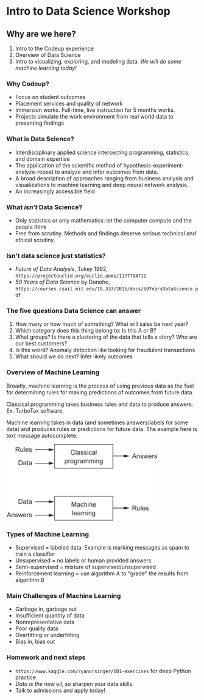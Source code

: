 # Intro to Data Science Workshop

## Why are we here?

1. Intro to the Codeup experience
2. Overview of Data Science
3. Intro to visualizing, exploring, and modeling data. *We will do some machine learning today!*

### Why Codeup?

- Focus on student outcomes
- Placement services and quality of network
- Immersion works. Full-time, live instruction for 5 months works.
- Projects simulate the work environment from real world data to presenting findings

### What is Data Science?

- Interdisciplinary applied science intersecting programming, statistics, and domain expertise
- The application of the scientific method of hypothesis-experiment-analyze-repeat to analyze and infer outcomes from data. 
- A broad description of approaches ranging from business analysis and visualizations to machine learning and deep neural network analysis.
- An increasingly accessible field

### What *isn't* Data Science?

- Only statistics or only mathematics: let the computer compute and the people think
- Free from scrutiny. Methods and findings deserve serious technical and ethical scrutiny.

### Isn't data science just statistics?

- *Future of Data Analysis*, Tukey 1962, `https://projecteuclid.org/euclid.aoms/1177704711`
- *50 Years of Data Science* by Donoho, `https://courses.csail.mit.edu/18.337/2015/docs/50YearsDataScience.pdf`

### The five questions Data Science can answer

1. How many or how much of something? What will sales be next year?
2. Which category does this thing belong to: Is this A or B?
3. What groups? Is there a clustering of the data that tells a story? Who are our best customers?
4. Is this weird? Anomaly detection like looking for fraudulent transactions
5. What should we do next? Infer likely outcomes

### Overview of Machine Learning

Broadly, machine learning is the process of using previous data as the fuel for determining rules for making predictions of outcomes from future data. 

Classical programming takes business rules and data to produce answers. Ex. TurboTax software.

Machine learning takes in data (and sometimes answers/labels for some data) and produces rules or predictions for future data. The example here is text message autocomplete.



<img src="classical_programming_vs_machine_learning.jpeg" height="200px"/>



### Types of Machine Learning

- Supervised = labeled data. Example is marking messages as spam to train a classifier
- Unsupervised = no labels or human provided answers
- Semi-supervised = mixture of supervised/unsupervised
- Reinforcement learning  = use algorithm A to "grade"  the results from algorithm B

### Main Challenges of Machine Learning

- Garbage in, garbage out
- Insufficient quantity of data
- Nonrepresentative data
- Poor quality data
- Overfitting or underfitting
- Bias in, bias out

### Homework and next steps

- `https://www.kaggle.com/ryanorsinger/101-exercises` for deep Python practice.
- *Data is the new oil*, so sharpen your data skills.
- Talk to admissions and apply today!